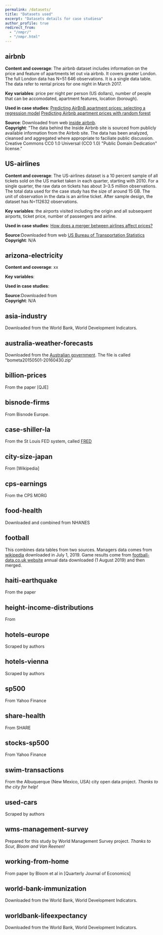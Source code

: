 ```yaml
---
permalink: /datasets/
title: "Datasets used"
excerpt: "Datasets details for case studiesa"
author_profile: true
redirect_from: 
  - "/nmpr/"
  - "/nmpr.html"
---
```



## airbnb
**Content and coverage**: The airbnb dataset includes information on the price and feature of apartments let out via airbnb. It covers greater London. The full London data has N=51 646 observations. It is a single data table. The data refer to rental prices for one night in March 2017. 

**Key variables**: price per night per person (US dollars), number of people that can be accomodated, apartment features, location (borough).

**Used in case studies**:
[Predicting AirBnB apartment prices: selecting a regression model](link)
[Predicting Airbnb apartment prices with random forest](link)

**Source**: Downloaded from web [inside airbnb](http://insideairbnb.com/get-the-data.html).    
**Copyright**: "The data behind the Inside Airbnb site is sourced from publicly available information from the Airbnb site. The data has been analyzed, cleansed and aggregated where appropriate to faciliate public discussion. Creative Commons CC0 1.0 Universal (CC0 1.0) "Public Domain Dedication" license."


## US-airlines
**Content and coverage**: The US-airlines dataset is a 10 percent sample of all tickets sold on the US market taken in each quarter, starting with 2010. For a single quarter, the raw data on tickets has about 3–3.5 million observations. The total data used for the case study has the size of around 15 GB.
The unit of observation in the data is an airline ticket.  After sample design, the dataset has N=112632 observations.

**Key variables**: the airports visited including the origin and all subsequent airports, ticket price, number of passengers and airline.

**Used in case studies**: 
[How does a merger between airlines affect prices?](link) 

**Source**:Downloaded from web [US Bureau of Transportation Statistics](https://www.transtats.bts.gov/DatabaseInfo.asp?DB_ID=125)  
**Copyright**: N/A 


## arizona-electricity
**Content and coverage**: xx

**Key variables**:

**Used in case studies**: 
[](link)   

**Source**:Downloaded from []()  
**Copyright**: N/A 


## asia-industry
Downloaded from the World Bank, World Development Indicators.

## australia-weather-forecasts
 Downloaded from the [Australian government](https://data.gov.au/data/data_set/weather-forecasting-verification-data-2015-05-to-2016-04). The file is called "bometa20150501-20160430.zip"

## billion-prices
From the paper [QJE]


## bisnode-firms
From Bisnode Europe.


## case-shiller-la
From the St Louis FED system, called [FRED](fred.org)

## city-size-japan
From [Wikipedia]

## cps-earnings
From the CPS MORG

## food-health
Downloaded and combined from NHANES

## football
This combines data tables from two sources. Managers data comes from [wikipedia](
https://en.wikipedia.org/wiki/List_of_Premier_League_managers)
downloaded in July 1, 2019. Game results come from [football-data.co.uk website](
https://www.football-data.co.uk/englandm.php)
annual data downloaded (1 August 2019) and then merged.

## haiti-earthquake
From the paper

## height-income-distributions
From 

## hotels-europe
Scraped by authors

## hotels-vienna
Scraped by authors

## sp500
From Yahoo Finance

## share-health
From SHARE

## stocks-sp500
From Yahoo Finance

## swim-transactions
From the Albuquerque (New Mexico, USA) city open data project. *Thanks to the city for help!*

## used-cars
Scraped by authors

## wms-management-survey
Prepared for this study by World Management Survey project. *Thanks to Scur, Bloom and Van Reenen!*

## working-from-home
From paper by Bloom et al in [Quarterly Journal of Economics]

## world-bank-immunization
Downloaded from the World Bank, World Development Indicators.

## worldbank-lifeexpectancy
Downloaded from the World Bank, World Development Indicators.
